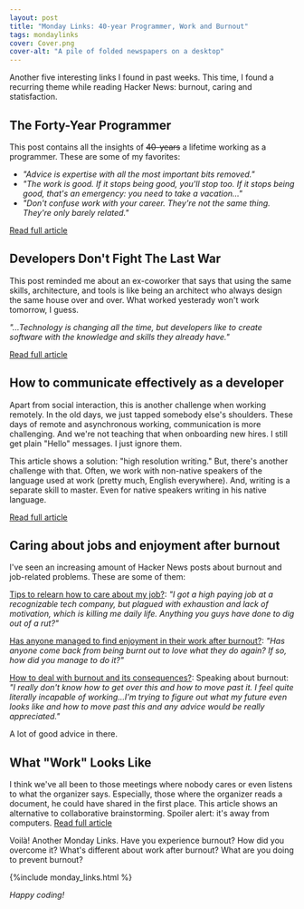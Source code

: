 ```yaml
---
layout: post
title: "Monday Links: 40-year Programmer, Work and Burnout"
tags: mondaylinks
cover: Cover.png
cover-alt: "A pile of folded newspapers on a desktop"
---
```


Another five interesting links I found in past weeks. This time, I found a recurring theme while reading Hacker News: burnout, caring and statisfaction.

## The Forty-Year Programmer

This post contains all the insights of ~~40-years~~ a lifetime working as a programmer. These are some of my favorites:

* _"Advice is expertise with all the most important bits removed."_
* _"The work is good. If it stops being good, you'll stop too. If it stops being good, that's an emergency: you need to take a vacation..."_
* _"Don't confuse work with your career. They're not the same thing. They're only barely related."_

[Read full article](https://codefol.io/posts/the-forty-year-programmer/)

## Developers Don't Fight The Last War

This post reminded me about an ex-coworker that says that using the same skills, architecture, and tools is like being an architect who always design the same house over and over. What worked yesterady won't work tomorrow, I guess.

_"...Technology is changing all the time, but developers like to create software with the knowledge and skills they already have."_

[Read full article](https://itnext.io/developers-dont-fight-the-last-war-d7d797ae172d)

## How to communicate effectively as a developer

Apart from social interaction, this is another challenge when working remotely. In the old days, we just tapped somebody else's shoulders. These days of remote and asynchronous working, communication is more challenging. And we're not teaching that when onboarding new hires. I still get plain "Hello" messages. I just ignore them.

This article shows a solution: "high resolution writing." But, there's another challenge with that. Often, we work with non-native speakers of the language used at work (pretty much, English everywhere). And, writing is a separate skill to master. Even for native speakers writing in his native language.

[Read full article](https://www.karlsutt.com/articles/communicating-effectively-as-a-developer/)

## Caring about jobs and enjoyment after burnout

I've seen an increasing amount of Hacker News posts about burnout and job-related problems. These are some of them:

[Tips to relearn how to care about my job?](https://news.ycombinator.com/item?id=32954452): _"I got a high paying job at a recognizable tech company, but plagued with exhaustion and lack of motivation, which is killing me daily life. Anything you guys have done to dig out of a rut?"_

[Has anyone managed to find enjoyment in their work after burnout?](https://news.ycombinator.com/item?id=33260525): _"Has anyone come back from being burnt out to love what they do again? If so, how did you manage to do it?"_

[How to deal with burnout and its consequences?](https://news.ycombinator.com/item?id=33434742): Speaking about burnout: _"I really don't know how to get over this and how to move past it. I feel quite literally incapable of working...I'm trying to figure out what my future even looks like and how to move past this and any advice would be really appreciated."_

A lot of good advice in there.

## What "Work" Looks Like

I think we've all been to those meetings where nobody cares or even listens to what the organizer says. Especially, those where the organizer reads a document, he could have shared in the first place. This article shows an alternative to collaborative brainstorming. Spoiler alert: it's away from computers. [Read full article](https://blog.jim-nielsen.com/2022/what-work-looks-like/)

Voilà! Another Monday Links. Have you experience burnout? How did you overcome it? What's different about work after burnout? What are you doing to prevent burnout?

{%include monday_links.html %}

_Happy coding!_